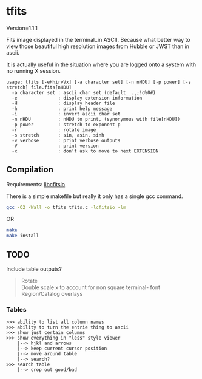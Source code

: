 # tfits

Version=1.1.1

Fits image displayed in the terminal..in ASCII. Because what better way to view those beautiful high resolution images from Hubble or JWST than in ascii.

It is actually useful in the situation where you are logged onto a system with no running X session.

```
usage: tfits [-eHhirvVx] [-a character set] [-n nHDU] [-p power] [-s stretch] file.fits[nHDU]
  -a character set : ascii char set (default  .,;!o%0#)
  -e               : display extension information
  -H               : display header file
  -h               : print help message
  -i               : invert ascii char set
  -n nHDU          : nHDU to print, (synonymous with file[nHDU])
  -p power         : stretch to exponent p
  -r               : rotate image
  -s stretch       : sin, asin, sinh
  -v verbose       : print verbose outputs
  -V               : print version
  -x               : don't ask to move to next EXTENSION
```

## Compilation

Requirements: [libcfitsio](https://heasarc.gsfc.nasa.gov/fitsio/)

There is a simple makefile but really it only has a single gcc command. 

```bash
gcc -O2 -Wall -o tfits tfits.c -lcfitsio -lm
```

OR

```bash
make
make install
```




## TODO

Include table outputs?

> Rotate 													
> Double scale x to account for non square terminal- font 	
> Region/Catalog overlays 

### Tables
	>>> ability to list all column names
	>>> ability to turn the entrie thing to ascii
	>>> show just certain columns
	>>> show everything in "less" style viewer
		|--> hjkl and arrows
		|--> keep current cursor position
		|--> move around table 
		|--> search?
	>>> search table
		|--> crop out good/bad
	

